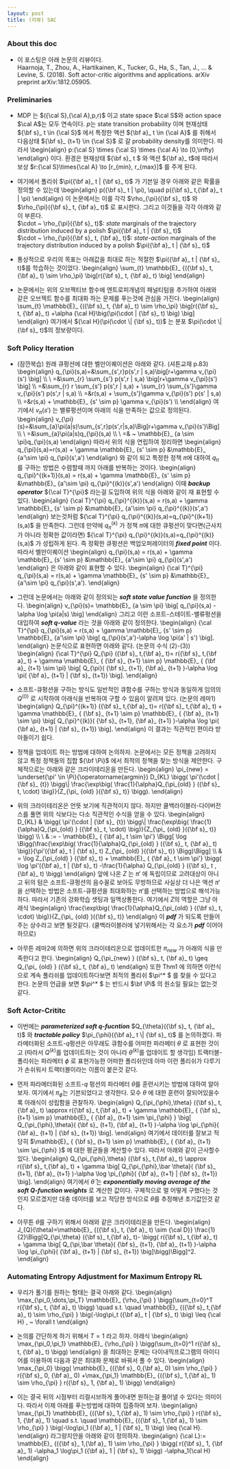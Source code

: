 ```yaml
---
layout: post
title: (리뷰) SAC 
--- 
```


### About this doc

- 이 포스팅은 아래 논문의 리뷰이다. <br/>
Haarnoja, T., Zhou, A., Hartikainen, K., Tucker, G., Ha, S., Tan, J., ... & Levine, S. (2018). Soft actor-critic algorithms and applications. arXiv preprint arXiv:1812.05905.

### Preliminaries

- MDP 는 $({\cal S},{\cal A},p,r)$ 이고 state space $\cal S$와 action space $\cal A$는 모두 연속이다. $p$는 state transition probability 이며 현재상태 ${\bf s}_ t \in {\cal S}$ 에서 특정한 액션 ${\bf a}_ t \in {\cal A}$ 를 취해서 다음상태 ${\bf s}_ {t+1} \in {\cal S}$ 로 갈 probability density를 의미한다. 따라서 
\begin{align}
p:{\cal S} \times {\cal S} \times {\cal A} \to [0,\infty) 
\end{align}
이다. 환경은 현재상태 ${\bf s}_ t $ 와 액션 ${\bf a}_ t$에 따라서 보상 $r:{\cal S}\times{\cal A} \to [r_{min}, r_{max}]$ 를 주게 된다. 

- 여기에서 폴리쉬 $\pi({\bf a}_ t | {\bf s}_ t)$ 가 기븐일 경우 아래와 같은 확률을 정의할 수 있는데
\begin{align}
p({\bf s}_ t \| \pi), \quad p({\bf s}_ t,{\bf a}_ t \| \pi) 
\end{align}
이 논문에서는 이를 각각 $\rho_{\pi}({\bf s}_ t)$ 와 $\rho_{\pi}({\bf s}_ t, {\bf a}_ t)$ 로 표시한다. 그리고 이것들을 각각 아래와 같이 부른다. <br/>
$\cdot ~ \rho_{\pi}({\bf s}_ t)$: *state* marginals of the trajectory distribution induced by a polish $\pi({\bf a}_ t | {\bf s}_ t)$ <br/>
$\cdot ~ \rho_{\pi}({\bf s}_ t, {\bf a}_ t)$: *state-action* marginals of the trajectory distribution induced by a polish $\pi({\bf a}_ t | {\bf s}_ t)$

- 통상적으로 우리의 목표는 아래값을 최대로 하는 적절한 $\pi({\bf a}_ t | {\bf s}_ t)$를 학습하는 것이었다.
\begin{align}
\sum_{t} \mathbb{E}_ {({\bf s}_ t, {\bf a}_ t) \sim \rho_\pi} \big[r({\bf s}_ t, {\bf a}_ t) \big] 
\end{align}

- 논문에서는 위의 오브젝티브 함수에 엔트로피개념의 패널티텀을 추가하여 아래와 같은 오브젝트 함수를 최대화 하는 문제를 푸는것에 관심을 가진다. 
\begin{align}
\sum_{t} \mathbb{E}_ {({\bf s}_ t, {\bf a}_ t) \sim \rho_\pi} \big[r({\bf s}_ t, {\bf a}_ t) 
+\alpha {\cal H}\big(\pi(\cdot \| {\bf s}_ t) \big) \big] 
\end{align}
여기에서 ${\cal H}(\pi(\cdot \| {\bf s}_ t))$ 는 분포 $\pi(\cdot \| {\bf s}_ t)$의 정보량이다. 

### Soft Policy Iteration

- (잠깐복습) 원래 큐펑션에 대한 벨만이퀘이션은 아래와 같다. (셔튼교재 p.83) 
\begin{align}
q_{\pi}(s,a)=&\sum_{s',r}p(s',r \| s,a)\big[r+\gamma v_{\pi}(s') \big] \\\\ \\
=&\sum_{r} \sum_{s'} p(s',r \| s,a) \big[r+\gamma v_{\pi}(s') \big] \\\\ 
=&\sum_{r} r \sum_{s'} p(s',r \| s,a) + \sum_{r} \sum_{s'}\gamma v_{\pi}(s') p(s',r \| s,a) \\\\ 
=&r(s,a) + \sum_{s'}\gamma v_{\pi}(s') p(s' \| s,a) \\\\ 
=&r(s,a) + \mathbb{E}_ {s' \sim p} \gamma v_{\pi}(s') \\\\ 
\end{align}
여기에서 $v_{\pi}(s')$ 는 밸류펑션이며 아래의 식을 만족하는 값으로 정의된다. 
\begin{align}
v_{\pi}(s)=&\sum_{a}\pi(a|s)\sum_{s',r}p(s',r|s,a)\Big[r+\gamma v_{\pi}(s')\Big] \\\\ \\ 
=&\sum_{a}\pi(a|s)q_{\pi}(s,a) \\\\ \\ 
=& ~ \mathbb{E}_ {a \sim \pi}q_{\pi}(s,a)
\end{align}
따라서 위의 식을 연립하여 정리하면 
\begin{align}
q_{\pi}(s,a)=r(s,a) +  \gamma \mathbb{E}_ {s' \sim p} &\mathbb{E}_ {a'\sim \pi} q_{\pi}(s',a') 
\end{align}
와 같이 되고 특정한 정책 $\pi$에 대하여 $q_{\pi}$를 구하는 방법은 수렴할때 까지 아래를 반복하는 것이다. 
\begin{align}
q_{\pi}^{(k+1)}(s,a) = r(s,a) +  \gamma \mathbb{E}_ {s' \sim p} &\mathbb{E}_ {a'\sim \pi} q_{\pi}^{(k)}(s',a') 
\end{align}
이때 ***backup operator*** ${\cal T}^{\pi}$ 라는걸 도입하여 위의 식을 아래와 같이 재 표현할 수 있다. 
\begin{align}
{\cal T}^{\pi} q_{\pi}^{(k)}(s,a) = r(s,a) +  \gamma \mathbb{E}_ {s' \sim p} &\mathbb{E}_ {a'\sim \pi} q_{\pi}^{(k)}(s',a')
\end{align}
보는것처럼 ${\cal T}^{\pi} q_{\pi}^{(k)}(s,a)=q_{\pi}^{(k+1)}(s,a)$ 을 만족한다. 그런데 만약에 $q_{\pi}^{(k)}$ 가 정책 $\pi$에 대한 큐펑션이 맞다면(근사치가 아니라 정확한 값이라면) ${\cal T}^{\pi} q_{\pi}^{(k)}(s,a)=q_{\pi}^{(k)}(s,a)$ 가 성립하게 된다. 즉 정확한 큐펑션은 백업오퍼레이터의 ***fixed point*** 이다. 따라서 벨만이퀘이션
\begin{align}
q_{\pi}(s,a) = r(s,a) +  \gamma \mathbb{E}_ {s' \sim p} &\mathbb{E}_ {a'\sim \pi} q_{\pi}(s',a') 
\end{align}
은 아래와 같이 표현할 수 있다. 
\begin{align}
{\cal T}^{\pi} q_{\pi}(s,a) = r(s,a) +  \gamma \mathbb{E}_ {s' \sim p} &\mathbb{E}_ {a'\sim \pi} q_{\pi}(s',a').
\end{align}

- 그런데 논문에서는 아래와 같이 정의되는 ***soft state value function*** 을 정의한다. 
\begin{align}
v_{\pi}(s)= \mathbb{E}_ {a \sim \pi} \big[ q_{\pi}(s,a) -\alpha \log \pi(a|s) \big]
\end{align}
그리고 이런 소프트-스테이트-밸류펑션을 대입하여 ***soft q-value*** 라는 것을 아래와 같이 정의한다. 
\begin{align}
{\cal T}^{\pi} q_{\pi}(s,a) = r(s,a) +  \gamma \mathbb{E}_ {s' \sim p} \mathbb{E}_ {a'\sim \pi} \big[  q_{\pi}(s',a')-\alpha \log \pi(a' \| s') \big].
\end{align}
논문식으로 표현하면 아래와 같다. (논문의 수식 (2)-(3)) 
\begin{align}
{\cal T}^{\pi} Q_{\pi} ({\bf s}_ t,{\bf a}_ t)= r({\bf s}_ t,{\bf a}_ t) + \gamma \mathbb{E}_ { {\bf s}_ {t+1} \sim p} \mathbb{E}_ { {\bf a}_ {t+1} \sim \pi} \big[  Q_{\pi}( {\bf s}_ {t+1}, {\bf a}_ {t+1} )-\alpha \log \pi( {\bf a}_ {t+1} \| {\bf s}_ {t+1}) \big].
\end{align}

- 소프트-큐펑션을 구하는 방식도 일반적인 큐함수를 구하는 방식과 동일하게 임의의 $Q^{(0)}$ 로 시작하여 아래식을 반복하여 구할 수 있음이 알려져 있다. (논문의 레마1) 
\begin{align}
 Q_{\pi}^{(k+1)} ({\bf s}_ t,{\bf a}_ t)= r({\bf s}_ t,{\bf a}_ t) + \gamma \mathbb{E}_ { {\bf s}_ {t+1} \sim p} \mathbb{E}_ { {\bf a}_ {t+1} \sim \pi} \big[  Q_{\pi}^{(k)}( {\bf s}_ {t+1}, {\bf a}_ {t+1} )-\alpha \log \pi( {\bf a}_ {t+1} \| {\bf s}_ {t+1}) \big].
\end{align}
이 결과는 직관적인 편이라 받아들이기 쉽다. 

- 정책을 업데이트 하는 방법에 대하여 논의하자. 논문에서는 모든 정책을 고려하지 않고 특정 정책들의 집합 ${\bf \Pi}$ 에서 최적의 정책을 찾는 방식을 제안한다. 구체적으로는 아래와 같은 크라이테리온을 만든다. 
\begin{align}
\pi_{new} = \underset{\pi' \in \Pi}{\operatorname{argmin}} D_{KL} \bigg( \pi'(\cdot \| {\bf s}_ {t}) \bigg\\| \frac{\exp\big( \frac{1}{\alpha}Q_{\pi_{old} } ({\bf s}_ t, \cdot) \big)}{Z_{\pi_ {old} }({\bf s}_ t)} \bigg).
\end{align}

- 위의 크라이테리온은 언뜻 보기에 직관적이지 않다. 하지만 쿨백라이블러-다이버전스를 풀면 위의 식보다는 다소 직관적인 수식을 얻을 수 있다. 
\begin{align}
D_{KL} & \bigg( \pi'(\cdot \| {\bf s}_ {t}) \bigg\\| \frac{\exp\big( \frac{1}{\alpha}Q_{\pi_{old} } ({\bf s}_ t, \cdot) \big)}{Z_{\pi_ {old} }({\bf s}_ t)} \bigg) \\\\ \\
& := - \mathbb{E}_ { {\bf a}_ t \sim \pi'} \Bigg[ \log \Bigg(\frac{\exp\big( \frac{1}{\alpha}Q_{\pi_{old} } ({\bf s}_ t, {\bf a}_ t) \big)}{\pi'({\bf a}_ t \| {\bf s}_ t) Z_{\pi_ {old} }({\bf s}_ t)} \Bigg)\Bigg] \\\\ 
& = \log Z_{\pi_{old} } ({\bf s}_ t) +  \mathbb{E}_ { {\bf a}_ t \sim \pi'} \bigg( \log \pi'({\bf a}_ t \| {\bf s}_ t) -\frac{1}{\alpha} Q_{\pi_{old} } ({\bf s}_ t , {\bf a}_ t) \bigg) 
\end{align}
앞에 나온 $Z$ 는 $\pi'$ 에 독립이므로 고려대상이 아니고 뒤의 텀은 소프트-큐펑션의 음수꼴로 보아도 무방하므로 사실상 더 나은 액션 $\pi'$을 선택하는 방법은 소프트-큐펑션을 최대화하는 $\pi'$를 선택하는 방법으로 해석가능하다. 따라서 기존의 강화학습 셋팅과 일맥상통한다. 여기에서 $Z$의 역할은 그냥 아래식
\begin{align}
\frac{\exp\big( \frac{1}{\alpha}Q_{\pi_{old} } ({\bf s}_ t, \cdot) \big)}{Z_{\pi_ {old} }({\bf s}_ t)} 
\end{align}
이 ***pdf*** 가 되도록 만들어주는 상수라고 보면 될것같다. (쿨백라이블러에 넣기위해서는 각 요소가 ***pdf*** 이어야 하므로) 

- 아무튼 레마2에 의하면 위의 크라이테리온으로 업데이트한 $\pi_{new}$ 가 아래의 식을 만족한다고 한다. 
\begin{align}
Q_{\pi_{new} } ({\bf s}_ t, {\bf a}_ t) \geq Q_{\pi_ {old} } ({\bf s}_ t, {\bf a}_ t)
\end{align}
또한 Thm1 에 의하면 이런식으로 계속 폴리쉬를 업데이트하다보면 최적의 폴리쉬 $\pi^* $ 를 찾을 수 있다고 한다. 논문의 언급을 보면 $\pi^* $ 는 반드시 $\bf \Pi$ 의 원소일 필요는 없는것 같다. 

### Soft Actor-Crititc 

- 이번에는 ***parameterized soft q-fucntion*** $Q_{\theta}({\bf s}_ t, {\bf a}_ t)$ 와 ***tractable policy*** $\pi_{\phi}({\bf a}_ t \| {\bf s}_ t)$ 를 논의하겠다. 파라메터화된 소프트-$q$펑션은 아무래도 큐함수를 어떠한 파라메터 $\theta$ 로 표현한 것이고 (따라서 $Q^{(k)}$를 업데이트하는 것이 아니라 $\theta^{(k)}$를 업데이트 할 생각임) 트랙터블-폴리쉬는 파라메터 $\phi$ 로 표현가능한 어떠한 폴리쉬인데 아마 이런 폴리쉬가 다루기가 손쉬워서 트랙터블이라는 이름이 붙은것 같다.  

- 먼저 파라메터화된 소프트-$q$ 펑션의 파라메터 $\theta$를 훈련시키는 방법에 대하여 알아보자. 여기에서 $\pi_{\phi}$는 기븐되었다고 생각한다. 모수 $\theta$ 에 대한 훈련이 잘되어있을수록 아래식이 성립함을 관찰하자. 
\begin{align}
Q_{\pi_{\phi},\theta} ({\bf s}_ t,{\bf a}_ t) \approx r({\bf s}_ t,{\bf a}_ t) + \gamma \mathbb{E}_ { {\bf s}_ {t+1} \sim p} \mathbb{E}_ { {\bf a}_ {t+1} \sim \pi_{\phi} } \big[  Q_{\pi_{\phi},\theta}( {\bf s}_ {t+1}, {\bf a}_ {t+1} )-\alpha \log \pi_{\phi}( {\bf a}_ {t+1} \| {\bf s}_ {t+1}) \big].
\end{align}
여기에서 데이터를 잘보고 적당히 $\mathbb{E}_ { {\bf s}_ {t+1} \sim p} \mathbb{E}_ { {\bf a}_ {t+1} \sim \pi_{\phi} }$ 에 대한 평균들을 계산할수 있다. 따라서 아래와 같이 근사할수 있다. 
\begin{align}
Q_{\pi_{\phi},\theta} ({\bf s}_ t,{\bf a}_ t) \approx r({\bf s}_ t,{\bf a}_ t) + \gamma \big[  Q_{\pi_{\phi},\bar \theta}( {\bf s}_ {t+1}, {\bf a}_ {t+1} )-\alpha \log \pi_{\phi}( {\bf a}_ {t+1} \| {\bf s}_ {t+1}) \big].
\end{align}
여기에서 $\bar \theta$ 는 ***exponentially moving average of the soft $Q$-function weights*** 로 계산한 값이다. 구체적으로 멀 어떻게 구했다는 것인지 모르겠지만 대충 데이터를 보고 적당한 방식으로 $\theta$를 추정해낸 초기값인것 같다. 

- 아무튼 $\theta$를 구하기 위해서 아래와 같은 크라이테리온을 만든다. 
\begin{align}
J_{Q}(\theta)=\mathbb{E}_ {({\bf s}_ t, {\bf a}_ t) \sim {\cal D}} \frac{1}{2}\Bigg[Q_{\pi,\theta} ({\bf s}_ t,{\bf a}_ t)- \bigg( r({\bf s}_ t,{\bf a}_ t) + \gamma \big[  Q_{\pi,\bar \theta}( {\bf s}_ {t+1}, {\bf a}_ {t+1} )-\alpha \log \pi_{\phi}( {\bf a}_ {t+1} \| {\bf s}_ {t+1}) \big]\bigg)\Bigg]^2.
\end{align}


### Automating Entropy Adjustment for Maximum Entropy RL 

- 우리가 풀기를 원하는 형태는 결국 아래와 같다. 
\begin{align}
\max_{\pi_0,\dots,\pi_T} \mathbb{E}_ {\rho_{\pi} } \bigg(\sum_{t=0}^T r({\bf s}_ t, {\bf a}_ t) \bigg) \quad s.t. \quad 
\mathbb{E}_ {({\bf s}_ t,{\bf a}_ t) \sim \rho_{\pi} } \big(-\log\pi_t ({\bf a}_ t \| {\bf s}_ t) \big) \leq {\cal H} , ~ \forall t 
\end{align}

- 논의를 간단하게 하기 위해서 $T=1$ 라고 하자. 아래식 
\begin{align}
\max_{\pi_0,\pi_1} \mathbb{E}_ {\rho_{\pi} } \bigg(\sum_{t=0}^1 r({\bf s}_ t, {\bf a}_ t) \bigg)
\end{align}
을 최대하는 문제는 다이내믹프로그램의 아이디어를 이용하여 다음과 같은 최대화 문제로 바꿔서 풀 수 있다. 
\begin{align}
\max_{\pi_0} \bigg( \mathbb{E}_ {({\bf s}_ 0,{\bf a}_ 0) \sim \rho_{\pi} } r({\bf s}_ 0, {\bf a}_ 0) +\max_{\pi_1} \mathbb{E}_ {({\bf s}_ 1,{\bf a}_ 1) \sim \rho_{\pi} } r({\bf s}_ 1, {\bf a}_ 1)  \bigg)
\end{align}

- 이는 결국 뒤의 시점부터 리컬시브하게 풀어내면 원하는걸 풀어낼 수 있다는 의미이다. 따라서 이제 아래를 푸는방법에 대하여 집중하여 보자. 
\begin{align}
\max_{\pi_1} \mathbb{E}_ {({\bf s}_ 1,{\bf a}_ 1) \sim \rho_{\pi} } r({\bf s}_ 1, {\bf a}_ 1)  \quad s.t. \quad 
\mathbb{E}_ {({\bf s}_ 1,{\bf a}_ 1) \sim \rho_{\pi} } \big(-\log\pi_1 ({\bf a}_ 1 \| {\bf s}_ 1) \big) \leq {\cal H}.
\end{align}
라그랑지안을 아래와 같이 정의하자. 
\begin{align}
{\cal L}:= \\mathbb{E}_ {({\bf s}_ 1,{\bf a}_ 1) \sim \rho_{\pi} } 
\bigg(
r({\bf s}_ 1, {\bf a}_ 1)  -\alpha_1  \log\pi_1 ({\bf a}_ 1 \| {\bf s}_ 1) 
\bigg) -\alpha_1{\cal H}
\end{align}

